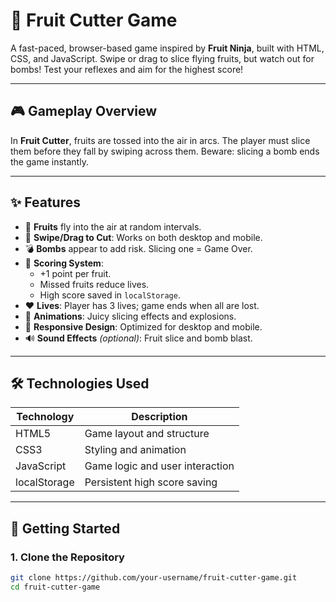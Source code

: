 # 🍉 Fruit Cutter Game

A fast-paced, browser-based game inspired by **Fruit Ninja**, built with HTML, CSS, and JavaScript. Swipe or drag to slice flying fruits, but watch out for bombs! Test your reflexes and aim for the highest score!

---

## 🎮 Gameplay Overview

In **Fruit Cutter**, fruits are tossed into the air in arcs. The player must slice them before they fall by swiping across them. Beware: slicing a bomb ends the game instantly.

---

## ✨ Features

- 🍓 **Fruits** fly into the air at random intervals.
- 🔪 **Swipe/Drag to Cut**: Works on both desktop and mobile.
- 💣 **Bombs** appear to add risk. Slicing one = Game Over.
- 💯 **Scoring System**:
  - +1 point per fruit.
  - Missed fruits reduce lives.
  - High score saved in `localStorage`.
- ❤️ **Lives**: Player has 3 lives; game ends when all are lost.
- 🎨 **Animations**: Juicy slicing effects and explosions.
- 📱 **Responsive Design**: Optimized for desktop and mobile.
- 🔊 **Sound Effects** *(optional)*: Fruit slice and bomb blast.

---

## 🛠️ Technologies Used

| Technology  | Description                     |
|-------------|----------------------------------|
| HTML5       | Game layout and structure       |
| CSS3        | Styling and animation           |
| JavaScript  | Game logic and user interaction |
| localStorage| Persistent high score saving    |

---

## 🚀 Getting Started

### 1. Clone the Repository

```bash
git clone https://github.com/your-username/fruit-cutter-game.git
cd fruit-cutter-game
